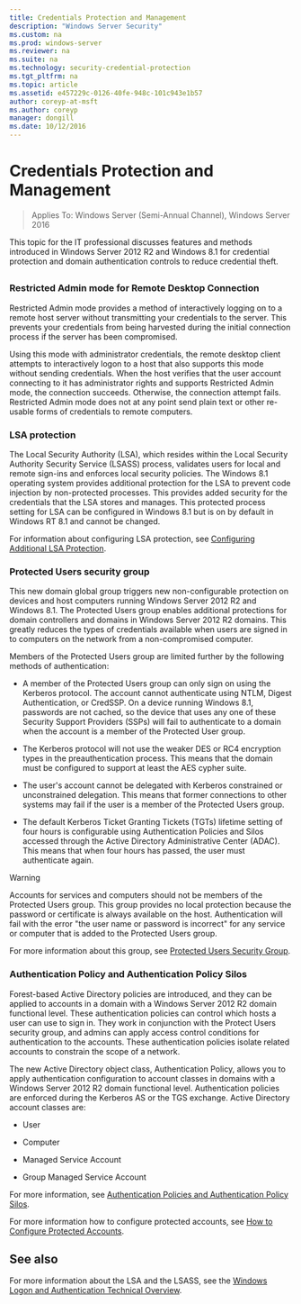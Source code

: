 ```yaml
---
title: Credentials Protection and Management
description: "Windows Server Security"
ms.custom: na
ms.prod: windows-server
ms.reviewer: na
ms.suite: na
ms.technology: security-credential-protection
ms.tgt_pltfrm: na
ms.topic: article
ms.assetid: e457229c-0126-40fe-948c-101c943e1b57
author: coreyp-at-msft
ms.author: coreyp
manager: dongill
ms.date: 10/12/2016
---
```

# Credentials Protection and Management

>Applies To: Windows Server (Semi-Annual Channel), Windows Server 2016

This topic for the IT professional discusses features and methods introduced in  Windows Server 2012 R2  and Windows 8.1 for credential protection and domain authentication controls to reduce credential theft.

## <a name="BKMK_CredentialsProtectionManagement"></a>
### Restricted Admin mode for Remote Desktop Connection
Restricted Admin mode provides a method of interactively logging on to a remote host server without transmitting your credentials to the server. This prevents your credentials from being harvested during the initial connection process if the server has been compromised.

Using this mode with administrator credentials, the remote desktop client attempts to interactively logon to a host that also supports this mode without sending credentials. When the host verifies that the user account connecting to it has administrator rights and supports Restricted Admin mode, the connection succeeds. Otherwise, the connection attempt fails. Restricted Admin mode does not at any point send plain text or other re-usable forms of credentials to remote computers.

### LSA protection
The Local Security Authority (LSA), which resides within the Local Security Authority Security Service (LSASS) process, validates users for local and remote sign-ins and enforces local security policies. The Windows 8.1 operating system provides additional protection for the LSA to prevent code injection by non-protected processes. This provides added security for the credentials that the LSA stores and manages. This protected process setting for LSA can be configured in Windows 8.1 but is on by default in Windows RT 8.1 and cannot be changed.

For information about configuring LSA protection, see [Configuring Additional LSA Protection](configuring-additional-lsa-protection.md).

### Protected Users security group
This new domain global group triggers new non-configurable protection on devices and host computers running  Windows Server 2012 R2  and Windows 8.1. The Protected Users group enables additional protections for domain controllers and domains in  Windows Server 2012 R2  domains. This greatly reduces the types of credentials available when users are signed in to computers on the network from a non-compromised computer.

Members of the Protected Users group are limited further by the following methods of authentication:

-   A member of the Protected Users group can only sign on using the Kerberos protocol. The account cannot authenticate using NTLM, Digest Authentication, or CredSSP. On a device running Windows 8.1, passwords are not cached, so the device that uses any one of these Security Support Providers (SSPs) will fail to authenticate to a domain when the account is a member of the Protected User group.

-   The Kerberos protocol will not use the weaker DES or RC4 encryption types in the preauthentication process. This means that the domain must be configured to support at least the AES cypher suite.

-   The user's account cannot be delegated with Kerberos constrained or unconstrained delegation. This means that former connections to other systems may fail if the user is a member of the Protected Users group.

-   The default Kerberos Ticket Granting Tickets (TGTs) lifetime setting of four hours is configurable using Authentication Policies and Silos accessed through the Active Directory Administrative Center (ADAC). This means that when four hours has passed, the user must authenticate again.

> [!WARNING]
> Accounts for services and computers should not be members of the Protected Users group. This group provides no local protection because the password or certificate is always available on the host. Authentication will fail with the error "the user name or password is incorrect" for any service or computer that is added to the Protected Users group.

For more information about this group, see [Protected Users Security Group](protected-users-security-group.md).

### Authentication Policy and Authentication Policy Silos
Forest-based Active Directory policies are introduced, and they can be applied to accounts in a domain with a  Windows Server 2012 R2  domain functional level. These authentication policies can control which hosts a user can use to sign in. They work in conjunction with the Protect Users security group, and admins can apply access control conditions for authentication to the accounts. These authentication policies isolate related accounts to constrain the scope of a network.

The new Active Directory object class, Authentication Policy, allows you to apply authentication configuration to account classes in domains with a  Windows Server 2012 R2  domain functional level. Authentication policies are enforced during the Kerberos AS or the TGS exchange. Active Directory account classes are:

-   User

-   Computer

-   Managed Service Account

-   Group Managed Service Account

For more information, see [Authentication Policies and Authentication Policy Silos](authentication-policies-and-authentication-policy-silos.md).

For more information how to configure protected accounts, see [How to Configure Protected Accounts](how-to-configure-protected-accounts.md).

## See also
For more information about the LSA and the LSASS, see the [Windows Logon and Authentication Technical Overview](https://technet.microsoft.com/library/dn169029(v=ws.10).aspx).



